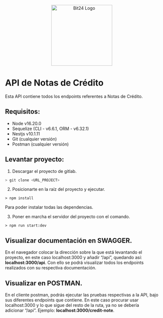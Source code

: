 <p style="text-align: center">
  <a href="https://bit24.pe/" target="blank">
    <img
      src="https://bit24.pe/_next/image?url=%2F_next%2Fstatic%2Fmedia%2Flogo.36dbb0f3.png&w=3840&q=75"
      width="200"
      alt="Bit24 Logo"
    />
  </a>
</p>

# API de Notas de Crédito

Esta API contiene todos los endpoints referentes a Notas de Crédito.

## Requisitos:

- Node v16.20.0 
- Sequelize (CLI - v6.6.1, ORM - v6.32.1) 
- Nestjs v10.1.11 
- Git (cualquier versión) 
- Postman (cualquier versión) 

## Levantar proyecto:

1. Descargar el proyecto de gitlab.

```bash
> git clone <URL_PROJECT>
```

2. Posicionarte en la raíz del proyecto y ejecutar. 

```node
> npm install
```
Para poder instalar todas las dependencias.

3. Poner en marcha el servidor del proyecto con el comando. 

```node
> npm run start:dev
```

## Visualizar documentación en SWAGGER.

En el navegador colocar la dirección sobre la que está levantando el proyecto, en este caso localhost:3000 y añadir “/api”, quedando así: **localhost:3000/api**. Con ello se podrá visualizar todos los endpoints realizados con su respectiva documentación. 

## Visualizar en POSTMAN.

En el cliente postman, podrás ejecutar las pruebas respectivas a la API, bajo sus diferentes endpoints que contiene. En este caso procurar usar localhost:3000 y lo que sigue del resto de la ruta, ya no se debería adicionar “/api”. Ejemplo: **localhost:3000/credit-note**. 